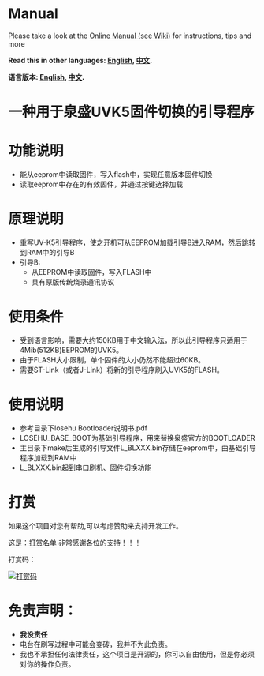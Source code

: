 # **Manual**
Please take a look at the [Online Manual (see Wiki)](https://github.com/losehu/uv-k5-bootloader-custom/wiki) for instructions, tips and more

**Read this in other languages: [English](README_en.md), [中文](README.md).**

**语言版本: [English](README_en.md), [中文](README.md).**

# 一种用于泉盛UVK5固件切换的引导程序

# 功能说明
* 能从eeprom中读取固件，写入flash中，实现任意版本固件切换
* 读取eeprom中存在的有效固件，并通过按键选择加载


# 原理说明
* 重写UV-K5引导程序，使之开机可从EEPROM加载引导B进入RAM，然后跳转到RAM中的引导B
* 引导B:
  * 从EEPROM中读取固件，写入FLASH中
  * 具有原版传统烧录通讯协议
  

# 使用条件
* 受到语言影响，需要大约150KB用于中文输入法，所以此引导程序只适用于4Mib(512KB)EEPROM的UVK5。
* 由于FLASH大小限制，单个固件的大小仍然不能超过60KB。
* 需要ST-Link（或者J-Link）将新的引导程序刷入UVK5的FLASH。

# 使用说明
* 参考目录下losehu Bootloader说明书.pdf
* LOSEHU_BASE_BOOT为基础引导程序，用来替换泉盛官方的BOOTLOADER
* 主目录下make后生成的引导文件L_BLXXX.bin存储在eeprom中，由基础引导程序加载到RAM中
* L_BLXXX.bin起到串口刷机、固件切换功能

# 打赏

如果这个项目对您有帮助,可以考虑赞助来支持开发工作。

这是：[打赏名单](https://losehu.github.io/payment-codes/#%E6%94%B6%E6%AC%BE%E7%A0%81) 非常感谢各位的支持！！！

打赏码：

[![打赏码](https://github.com/losehu/uv-k5-firmware-chinese/blob/main/payment/show.png)](https://losehu.github.io/payment-codes/)

# 免责声明：

* **我没责任**
* 电台在刷写过程中可能会变砖，我并不为此负责。
* 我也不承担任何法律责任，这个项目是开源的，你可以自由使用，但是你必须对你的操作负责。

